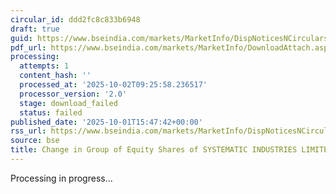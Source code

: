 ```yaml
---
circular_id: ddd2fc8c833b6948
draft: true
guid: https://www.bseindia.com/markets/MarketInfo/DispNoticesNCirculars.aspx?Noticeid={B996CF27-F6F9-448F-80AA-18C4F5BC5949}&noticeno=20251001-78&dt=10/01/2025&icount=78&totcount=83&flag=0
pdf_url: https://www.bseindia.com/markets/MarketInfo/DownloadAttach.aspx?id=20251001-78&attachedId=
processing:
  attempts: 1
  content_hash: ''
  processed_at: '2025-10-02T09:25:58.236517'
  processor_version: '2.0'
  stage: download_failed
  status: failed
published_date: '2025-10-01T15:47:42+00:00'
rss_url: https://www.bseindia.com/markets/MarketInfo/DispNoticesNCirculars.aspx?Noticeid={B996CF27-F6F9-448F-80AA-18C4F5BC5949}&noticeno=20251001-78&dt=10/01/2025&icount=78&totcount=83&flag=0
source: bse
title: Change in Group of Equity Shares of SYSTEMATIC INDUSTRIES LIMITED
---
```


Processing in progress...